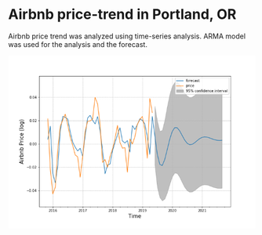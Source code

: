 # Airbnb price-trend in Portland, OR
Airbnb price trend was analyzed using time-series analysis. ARMA model was used for the analysis and the forecast. 

![4-scatter](Fig/PriceTrend.png)
